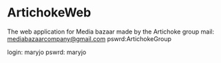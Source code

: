 # ArtichokeWeb

The web application for Media bazaar made by the Artichoke group
mail: mediabazaarcompany@gmail.com
pswrd:ArtichokeGroup

login: maryjo
pswrd: maryjo